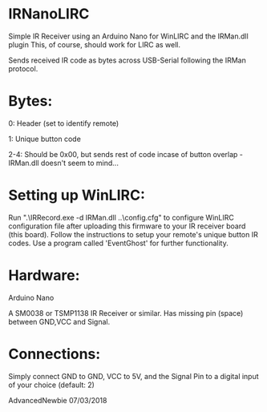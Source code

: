 # IRNanoLIRC

Simple IR Receiver using an Arduino Nano for WinLIRC and the IRMan.dll plugin
This, of course, should work for LIRC as well.

Sends received IR code as bytes across USB-Serial following
the IRMan protocol.  

# Bytes:

0: Header (set to identify remote)

1: Unique button code

2-4: Should be 0x00, but sends rest of code incase of button overlap - IRMan.dll doesn't seem to mind...

# Setting up WinLIRC:

Run ".\IRRecord.exe -d IRMan.dll ..\config.cfg" to configure WinLIRC configuration file after uploading
this firmware to your IR receiver board (this board).  Follow the instructions to setup your remote's 
unique button IR codes.  Use a program called 'EventGhost' for further functionality.

# Hardware:

Arduino Nano

A SM0038 or TSMP1138 IR Receiver or similar.  Has missing pin (space) between GND,VCC and Signal.

# Connections:

Simply connect GND to GND, VCC to 5V, and the Signal Pin to a digital input of your choice (default: 2)


AdvancedNewbie
07/03/2018
